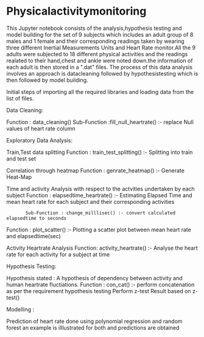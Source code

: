 # Physicalactivitymonitoring
This Jupyter notebook consists of the analysis,hypothesis testing and model building for the set of 9 subjects which includes an adult group of 8 males and 1 female and their corresponding readings taken by wearing three different Inertial Measurements Units and Heart Rate monitor.All the 9 adults were subjected to 18 different physical activities and the readings realated to their hand,chest and ankle were noted down.the information of each adult is then stored in a ".dat" files.
The process of this data analysis involves an approach is datacleaning followed by hypothesistesting which is then followed by model building.

Initial steps of importing all the required libraries and loading data from the list of files.

Data Cleaning:

Function : data_cleaning()
           Sub-Function :fill_null_heartrate() :- replace Null values of heart rate column

Exploratory Data Analysis:

Train,Test data splitting
Function : train_test_splitting() :- Splitting into train and test set

Correlation through heatmap
Function : genrate_heatmap() :- Generate Heat-Map

Time and activity Analysis with respect to the actvities undertaken by each subject
Function : elapsedtime_heartrate() :- Estimating Elapsed Time and mean heart rate for each subject and
            their corresponding activities

           Sub-Function : change_milllisec() :- convert calculated elapsedtime to seconds

Function : plot_scatter() :- Plotting a scatter plot between mean heart rate and elapsedtime(sec)

Activity Heartrate Analysis
Function: activity_heartrate() :- Analyse the heart rate for each activity for a subject at time


Hypothesis Testing:

Hypothesis stated : A hypothesis of dependency between activity and human heartrate fluctiations.
Function : con_cat() :- perform concatenation as per the requirement hypothesis testing
Perform z-test
Result based on z-test()

Modelling :

Prediction of heart rate done using polynomial regression and random forest
an example is illlustrated for both and predictions are obtained
